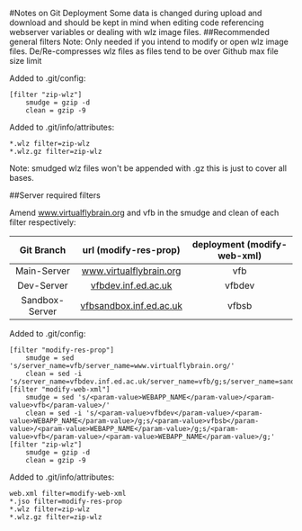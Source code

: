 #Notes on Git Deployment
Some data is changed during upload and download and should be kept in mind when editing code referencing webserver variables or dealing with wlz image files. 
##Recommended general filters
Note: Only needed if you intend to modify or open wlz image files.
De/Re-compresses wlz files as files tend to be over Github max file size limit

Added to .git/config:
```
[filter "zip-wlz"]
    smudge = gzip -d
    clean = gzip -9
```

Added to .git/info/attributes:
```
*.wlz filter=zip-wlz
*.wlz.gz filter=zip-wlz
```

Note: smudged wlz files won't be appended with .gz this is just to cover all bases.


##Server required filters

Amend www.virtualflybrain.org and vfb in the smudge and clean of each filter respectively:

|   Git Branch      |   url (modify-res-prop)       |   deployment (modify-web-xml)     |
|:---------:|:---------------------:|:----------------------------:|
|   Main-Server     |	www.virtualflybrain.org     |	vfb                             |
|   Dev-Server      |	[vfbdev.inf.ed.ac.uk](http://vfbdev.inf.ed.ac.uk) | vfbdev      |
|   Sandbox-Server  |	[vfbsandbox.inf.ed.ac.uk](http://vfbsandbox.inf.ed.ac.uk) | vfbsb |


Added to .git/config:
```
[filter "modify-res-prop"]
    smudge = sed 's/server_name=vfb/server_name=www.virtualflybrain.org/'
    clean = sed -i 's/server_name=vfbdev.inf.ed.ac.uk/server_name=vfb/g;s/server_name=sandbox.inf.ed.ac.uk/server_name=vfb/g;s/server_name=www.virtualflybrain.org/server_name=vfb/g;'
[filter "modify-web-xml"]
    smudge = sed 's/<param-value>WEBAPP_NAME</param-value>/<param-value>vfb</param-value>/'
    clean = sed -i 's/<param-value>vfbdev</param-value>/<param-value>WEBAPP_NAME</param-value>/g;s/<param-value>vfbsb</param-value>/<param-value>WEBAPP_NAME</param-value>/g;s/<param-value>vfb</param-value>/<param-value>WEBAPP_NAME</param-value>/g;'
[filter "zip-wlz"]
    smudge = gzip -d
    clean = gzip -9
```
Added to .git/info/attributes:
```
web.xml filter=modify-web-xml
*.jso filter=modify-res-prop
*.wlz filter=zip-wlz
*.wlz.gz filter=zip-wlz
```
